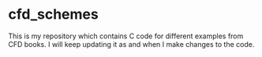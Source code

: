 # cfd_schemes
This is my repository which contains C code for different examples from CFD books. I will keep updating it as and when I make changes to the code.
